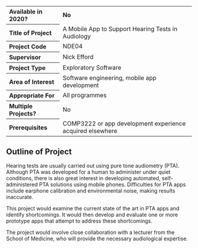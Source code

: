 <table>
<tr>
<th align="left">Available in 2020?</th>
<td><strong>No</strong></td>
</tr>
<tr>
<th align="left">Title of Project</th>
<td>A Mobile App to Support Hearing Tests in Audiology</td>
</tr>
<tr>
<th align="left">Project Code</th>
<td>NDE04</td>
</tr>
<tr>
<th align="left">Supervisor</th>
<td>Nick Efford</td>
</tr>
<tr>
<th align="left">Project Type</th>
<td>Exploratory Software</td>
</tr>
<tr>
<th align="left">Area of Interest</th>
<td>Software engineering, mobile app development</td>
</tr>
<tr>
<th align="left">Appropriate For</th>
<td>All programmes</td>
</tr>
<tr>
<th align="left">Multiple Projects?</th>
<td>No</td>
</tr>
<tr>
<th align="left">Prerequisites</th>
<td>COMP3222 or app development experience acquired elsewhere</td>
</tr>
</table>

## Outline of Project

Hearing tests are usually carried out using pure tone audiometry (PTA).
Although PTA was developed for a human to administer under quiet conditions,
there is also great interest in developing automated, self-administered
PTA solutions using mobile phones.  Difficulties for PTA apps include
earphone calibration and environmental noise, making results inaccurate.

This project would examine the current state of the art in PTA apps and
identify shortcomings.  It would then develop and evaluate one or more
prototype apps that attempt to address these shortcomings.

The project would involve close collaboration with a lecturer from the
School of Medicine, who will provide the necessary audiological expertise.
